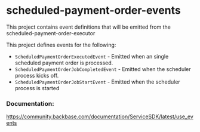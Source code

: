 # scheduled-payment-order-events

This project contains event definitions that will be emitted from the scheduled-payment-order-executor


This project defines events for the following:
- `ScheduledPaymentOrderExecutedEvent` - Emitted when an single scheduled payment order is processed.
- `ScheduledPaymentOrderJobCompletedEvent` - Emitted when the scheduler process kicks off.
- `ScheduledPaymentOrderJobStartEvent` - Emitted when the scheduler process is started

### Documentation:
https://community.backbase.com/documentation/ServiceSDK/latest/use_events

